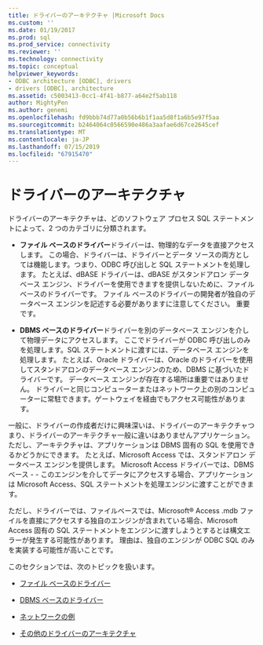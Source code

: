 ```yaml
---
title: ドライバーのアーキテクチャ |Microsoft Docs
ms.custom: ''
ms.date: 01/19/2017
ms.prod: sql
ms.prod_service: connectivity
ms.reviewer: ''
ms.technology: connectivity
ms.topic: conceptual
helpviewer_keywords:
- ODBC architecture [ODBC], drivers
- drivers [ODBC], architecture
ms.assetid: c5003413-0cc1-4f41-b877-a64e2f5ab118
author: MightyPen
ms.author: genemi
ms.openlocfilehash: fd9bbb74d77a0b56b6b1f1aa5d8f1a6b5e97f5aa
ms.sourcegitcommit: b2464064c0566590e486a3aafae6d67ce2645cef
ms.translationtype: MT
ms.contentlocale: ja-JP
ms.lasthandoff: 07/15/2019
ms.locfileid: "67915470"
---
```

# <a name="driver-architecture"></a>ドライバーのアーキテクチャ
ドライバーのアーキテクチャは、どのソフトウェア プロセス SQL ステートメントによって、2 つのカテゴリに分類されます。  
  
-   **ファイル ベースのドライバー**ドライバーは、物理的なデータを直接アクセスします。 この場合、ドライバーは、ドライバーとデータ ソースの両方としては機能します。つまり、ODBC 呼び出しと SQL ステートメントを処理します。 たとえば、dBASE ドライバーは、dBASE がスタンドアロン データベース エンジン、ドライバーを使用できますを提供しないために、ファイル ベースのドライバーです。 ファイル ベースのドライバーの開発者が独自のデータベース エンジンを記述する必要がありますに注意してください。 重要です。  
  
-   **DBMS ベースのドライバー**ドライバーを別のデータベース エンジンを介して物理データにアクセスします。 ここでドライバーが ODBC 呼び出しのみを処理します。SQL ステートメントに渡すには、データベース エンジンを処理します。 たとえば、Oracle ドライバーは、Oracle のドライバーを使用してスタンドアロンのデータベース エンジンのため、DBMS に基づいたドライバーです。 データベース エンジンが存在する場所は重要ではありません。 ドライバーと同じコンピューターまたはネットワーク上の別のコンピューターに常駐できます。ゲートウェイを経由でもアクセス可能性があります。  
  
 一般に、ドライバーの作成者だけに興味深いは、ドライバーのアーキテクチャつまり、ドライバーのアーキテクチャ一般に違いはありませんアプリケーション。 ただし、アーキテクチャは、アプリケーションは DBMS 固有の SQL を使用できるかどうかにできます。 たとえば、Microsoft Access では、スタンドアロン データベース エンジンを提供します。 Microsoft Access ドライバーでは、DBMS ベース - - このエンジンを介してデータにアクセスする場合、アプリケーションは Microsoft Access、SQL ステートメントを処理エンジンに渡すことができます。  
  
 ただし、ドライバーでは、ファイルベースでは、Microsoft® Access .mdb ファイルを直接にアクセスする独自のエンジンが含まれている場合、Microsoft Access 固有の SQL ステートメントをエンジンに渡すしようとするとは構文エラーが発生する可能性があります。 理由は、独自のエンジンが ODBC SQL のみを実装する可能性が高いことです。  
  
 このセクションでは、次のトピックを扱います。  
  
-   [ファイル ベースのドライバー](../../odbc/reference/file-based-drivers.md)  
  
-   [DBMS ベースのドライバー](../../odbc/reference/dbms-based-drivers.md)  
  
-   [ネットワークの例](../../odbc/reference/network-example.md)  
  
-   [その他のドライバーのアーキテクチャ](../../odbc/reference/other-driver-architectures.md)
